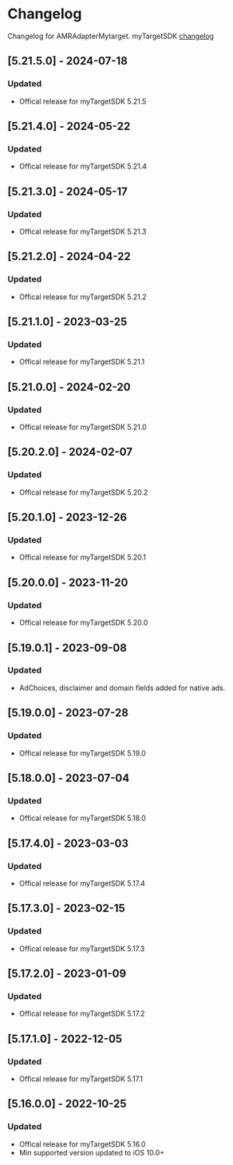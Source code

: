 # Changelog

Changelog for AMRAdapterMytarget. 
myTargetSDK [changelog](https://target.my.com/help/partners/mob/ioshistory/en)

## [5.21.5.0] - 2024-07-18
### Updated
- Offical release for myTargetSDK 5.21.5

## [5.21.4.0] - 2024-05-22
### Updated
- Offical release for myTargetSDK 5.21.4

## [5.21.3.0] - 2024-05-17
### Updated
- Offical release for myTargetSDK 5.21.3

## [5.21.2.0] - 2024-04-22
### Updated
- Offical release for myTargetSDK 5.21.2

## [5.21.1.0] - 2023-03-25
### Updated
- Offical release for myTargetSDK 5.21.1

## [5.21.0.0] - 2024-02-20
### Updated
- Offical release for myTargetSDK 5.21.0

## [5.20.2.0] - 2024-02-07
### Updated
- Offical release for myTargetSDK 5.20.2

## [5.20.1.0] - 2023-12-26
### Updated
- Offical release for myTargetSDK 5.20.1

## [5.20.0.0] - 2023-11-20
### Updated
- Offical release for myTargetSDK 5.20.0

## [5.19.0.1] - 2023-09-08
### Updated
- AdChoices, disclaimer and domain fields added for native ads.

## [5.19.0.0] - 2023-07-28
### Updated
- Offical release for myTargetSDK 5.19.0

## [5.18.0.0] - 2023-07-04
### Updated
- Offical release for myTargetSDK 5.18.0

## [5.17.4.0] - 2023-03-03
### Updated
- Offical release for myTargetSDK 5.17.4

## [5.17.3.0] - 2023-02-15
### Updated
- Offical release for myTargetSDK 5.17.3

## [5.17.2.0] - 2023-01-09
### Updated
- Offical release for myTargetSDK 5.17.2

## [5.17.1.0] - 2022-12-05
### Updated
- Offical release for myTargetSDK 5.17.1

## [5.16.0.0] - 2022-10-25
### Updated
- Offical release for myTargetSDK 5.16.0
- Min supported version updated to iOS 10.0+
